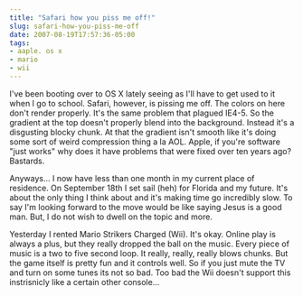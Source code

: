 ```yaml
---
title: "Safari how you piss me off!"
slug: safari-how-you-piss-me-off
date: 2007-08-19T17:57:36-05:00
tags:
- aaple. os x
- mario
- wii
---
```

I've been booting over to OS X lately seeing as I'll have to get used to it when I go to school. Safari, however, is pissing me off. The colors on here don't render properly. It's the same problem that plagued IE4-5. So the gradient at the top doesn't properly blend into the background. Instead it's a disgusting blocky chunk. At that the gradient isn't smooth like it's doing some sort of weird compression thing a la AOL. Apple, if you're software "just works" why does it have problems that were fixed over ten years ago? Bastards.

Anyways... I now have less than one month in my current place of residence. On September 18th I set sail (heh) for Florida and my future. It's about the only thing I think about and it's making time go incredibly slow. To say I'm looking forward to the move would be like saying Jesus is a good man. But, I do not wish to dwell on the topic and more.

Yesterday I rented Mario Strikers Charged (Wii). It's okay. Online play is always a plus, but they really dropped the ball on the music. Every piece of music is a two to five second loop. It really, really, really blows chunks. But the game itself is pretty fun and it controls well. So if you just mute the TV and turn on some tunes its not so bad. Too bad the Wii doesn't support this instrisnicly like a certain other console...
